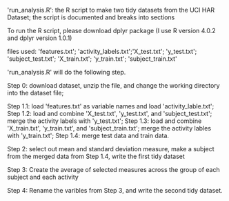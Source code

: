 'run_analysis.R': the R script to make two tidy datasets from the UCI HAR Dataset; the script is documented and breaks into sections

To run the R script, please download dplyr package (I use R version 4.0.2 and dplyr version 1.0.1)

files used: 'features.txt'; 'activity_labels.txt';'X_test.txt'; 'y_test.txt'; 'subject_test.txt'; 'X_train.txt'; 'y_train.txt'; 'subject_train.txt'

'run_analysis.R' will do the following step.

Step 0: download dataset, unzip the file, and change the working directory into the dataset file;

Step 1.1: load 'features.txt' as variable names and load 'activity_lable.txt';
Step 1.2: load and combine 'X_test.txt', 'y_test.txt', and 'subject_test.txt'; merge the activity labels with 'y_test.txt';
Step 1.3: load and combine 'X_train.txt', 'y_train.txt', and 'subject_train.txt'; merge the activity lables with 'y_train.txt';
Step 1.4: merge test data and train data. 

Step 2: select out mean and standard deviation measure, make a subject from the merged data from Step 1.4, write the first tidy dataset

Step 3: Create the average of selected measures across the group of each subject and each activity

Step 4: Rename the varibles from Step 3, and write the second tidy dataset. 